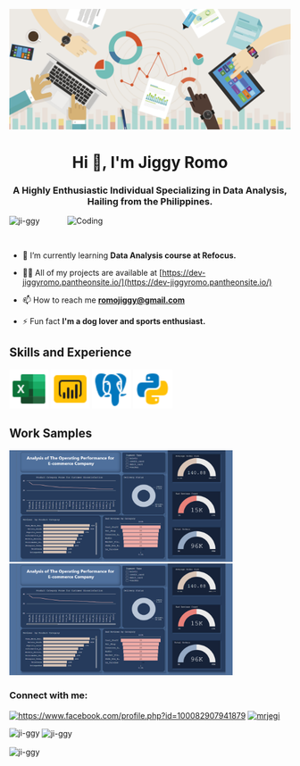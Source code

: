 ![I am GitHub Readme Generator's creator](https://github.com/ji-ggy/ji-ggy/blob/main/data_analytics_too_much_data.jpg)

<h1 align="center">Hi 👋, I'm Jiggy Romo</h1>
<h3 align="center">A Highly Enthusiastic Individual Specializing in Data Analysis, Hailing from the Philippines.</h3>
<img align="right" alt="Coding" width="400" src="https://cdn.dribble.com/users/1162077/screenshots/3848914/programmer.gif">

<p align="left"> <img src="https://komarev.com/ghpvc/?username=ji-ggy&label=Profile%20views&color=0e75b6&style=flat" alt="ji-ggy" /> </p>

<p align="left"> <a href="https://twitter.com/" target="blank"><img src="https://img.shields.io/twitter/follow/?logo=twitter&style=for-the-badge" alt="" /></a> </p>

- 🌱 I’m currently learning **Data Analysis course at Refocus.**

- 👨‍💻 All of my projects are available at [https://dev-jiggyromo.pantheonsite.io/](https://dev-jiggyromo.pantheonsite.io/)

- 📫 How to reach me **romojiggy@gmail.com**

- ⚡ Fun fact **I'm a dog lover and sports enthusiast.**

## Skills and Experience
<p align="left"> <img src="https://github.com/ji-ggy/ji-ggy/blob/main/icons8-excel-48%20(1).png"  width="70" height="70"/> 
  <img src="https://github.com/ji-ggy/ji-ggy/blob/main/icons8-power-bi-48.png"  width="70" height="70"/> 
   <img src="https://github.com/ji-ggy/ji-ggy/blob/main/icons8-postgresql-48.png"  width="70" height="70"/> 
  <img src="https://github.com/ji-ggy/ji-ggy/blob/main/icons8-python-48.png"  width="70" height="70"/>  
</p>

## Work Samples
<p align="left"> <img src="https://github.com/ji-ggy/ji-ggy/blob/main/Screenshot%202023-06-15%20211330.png" width="400" height="200"/> 
  <img src="https://github.com/ji-ggy/ji-ggy/blob/main/Screenshot%202023-06-15%20211330.png" width="400" height="200"/>    
</p>

<h3 align="left">Connect with me:</h3>
<p align="left">
<a href="https://fb.com/https://www.facebook.com/profile.php?id=100082907941879" target="blank"><img align="center" src="https://raw.githubusercontent.com/rahuldkjain/github-profile-readme-generator/master/src/images/icons/Social/facebook.svg" alt="https://www.facebook.com/profile.php?id=100082907941879" height="60" width="40" /></a>
<a href="https://discord.com/channels/@me" target="blank"><img align="center" src="https://raw.githubusercontent.com/rahuldkjain/github-profile-readme-generator/master/src/images/icons/Social/discord.svg" alt="mrjegi" height="60" width="60" /></a>
</p>



<p><img align="left" src="https://github-readme-stats.vercel.app/api/top-langs?username=ji-ggy&show_icons=true&locale=en&layout=compact" alt="ji-ggy" /></p>

<p>&nbsp;<img align="center" src="https://github-readme-stats.vercel.app/api?username=ji-ggy&show_icons=true&locale=en" alt="ji-ggy" /></p>

<p><img align="center" src="https://github-readme-streak-stats.herokuapp.com/?user=ji-ggy&" alt="ji-ggy" /></p>
